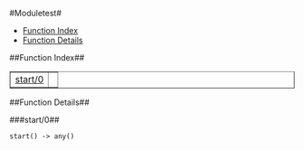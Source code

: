 

#Moduletest#
* [Function Index](#index)
* [Function Details](#functions)




<a name="index"></a>

##Function Index##


<table width="100%" border="1" cellspacing="0" cellpadding="2" summary="function index"><tr><td valign="top"><a href="#start-0">start/0</a></td><td></td></tr></table>

<a name="functions"></a>

##Function Details##
<a name="start-0"></a>

###start/0##




`start() -> any()`

